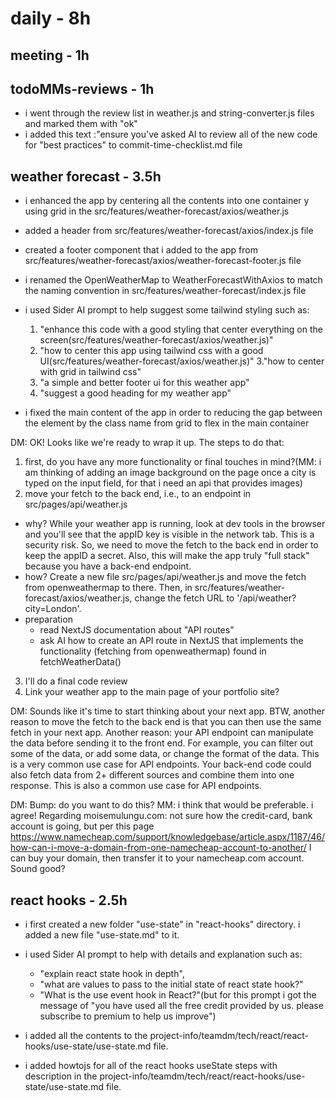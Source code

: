 # daily - 8h

## meeting - 1h

## todoMMs-reviews - 1h
* i went through the review list in weather.js and string-converter.js files and marked them with "ok"
* i added this text :"ensure you've asked AI to review all of the new code for "best practices" to commit-time-checklist.md file

## weather forecast - 3.5h
* i enhanced the app by centering all the contents into one container y using grid in the src/features/weather-forecast/axios/weather.js
* added a header from src/features/weather-forecast/axios/index.js file
* created a footer component that i added to the app from src/features/weather-forecast/axios/weather-forecast-footer.js file
*  i renamed the OpenWeatherMap to WeatherForecastWithAxios to match the naming convention in src/features/weather-forecast/index.js file
*  i used Sider AI prompt to help suggest some tailwind styling such as:
   1. "enhance this code with a good styling that center everything on the screen(src/features/weather-forecast/axios/weather.js)"
   2. "how to center this app using tailwind css with a good UI(src/features/weather-forecast/axios/weather.js)"
   3."how to center with grid in tailwind css"
   4. "a simple and better footer ui for this weather app"
   5. "suggest a good heading for my weather app"

* i fixed the main content of the app in order to reducing the gap between the element by the class name from grid to flex in the main container

DM: 
OK! Looks like we're ready to wrap it up. The steps to do that:
1) first, do you have any more functionality or final touches in mind?(MM: i am thinking of adding an image background on the page once a city is typed on the input field, for that i need an api that provides images)
2) move your fetch to the back end, i.e., to an endpoint in src/pages/api/weather.js
  * why? While your weather app is running, look at dev tools in the browser and you'll see that the appID key is visible in the network tab. This is a security risk. So, we need to move the fetch to the back end in order to keep the appID a secret. Also, this will make the app truly "full stack" because you have a back-end endpoint.
  * how? Create a new file src/pages/api/weather.js and move the fetch from openweathermap to there. Then, in src/features/weather-forecast/axios/weather.js, change the fetch URL to '/api/weather?city=London'.
  * preparation
    * read NextJS documentation about "API routes"
    * ask AI how to create an API route in NextJS that implements the functionality (fetching from openweathermap) found in fetchWeatherData()
3) I'll do a final code review
4) Link your weather app to the main page of your portfolio site?

DM:
Sounds like it's time to start thinking about your next app.
BTW, another reason to move the fetch to the back end is that you can then use the same fetch in your next app. Another reason: your API endpoint can manipulate the data before sending it to the front end. For example, you can filter out some of the data, or add some data, or change the format of the data. This is a very common use case for API endpoints. Your back-end code could also fetch data from 2+ different sources and combine them into one response. This is also a common use case for API endpoints. 

DM: Bump: do you want to do this? MM: i think that would be preferable. i agree!
Regarding moisemulungu.com: not sure how the credit-card, bank account is going, but per this page
https://www.namecheap.com/support/knowledgebase/article.aspx/1187/46/how-can-i-move-a-domain-from-one-namecheap-account-to-another/
I can buy your domain, then transfer it to your namecheap.com account. Sound good?

## react hooks - 2.5h
* i first created a new folder "use-state" in "react-hooks" directory. i added a new file "use-state.md" to it.
* i used Sider AI prompt to help with details and explanation such as:
  * "explain react state hook in depth", 
  * "what are values to pass to the initial state of react state hook?" 
  * "What is the use event hook in React?"(but for this prompt i got the message of "you have used all the free credit provided by us. please subscribe to premium to help us improve")

* i added all the contents to the project-info/teamdm/tech/react/react-hooks/use-state/use-state.md file.
* i added howtojs for all of the react hooks useState steps with description in the project-info/teamdm/tech/react/react-hooks/use-state/use-state.md file.